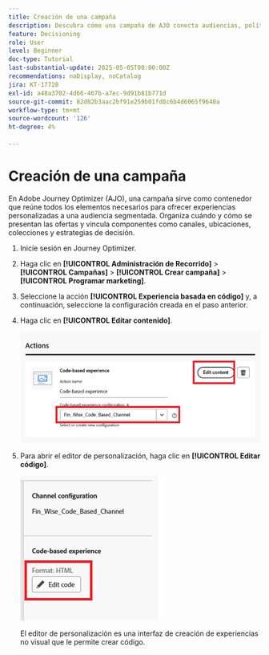 ```yaml
---
title: Creación de una campaña
description: Descubra cómo una campaña de AJO conecta audiencias, políticas de decisión y canales para ofrecer ofertas personalizadas en el momento adecuado en todos los puntos de contacto de los clientes.
feature: Decisioning
role: User
level: Beginner
doc-type: Tutorial
last-substantial-update: 2025-05-05T00:00:00Z
recommendations: noDisplay, noCatalog
jira: KT-17728
exl-id: a48a3702-4d66-467b-a7ec-9d91b81b771d
source-git-commit: 82d82b3aac2bf91e259b01fd8c6b4d6065f9640a
workflow-type: tm+mt
source-wordcount: '126'
ht-degree: 4%

---
```


# Creación de una campaña

En Adobe Journey Optimizer (AJO), una campaña sirve como contenedor que reúne todos los elementos necesarios para ofrecer experiencias personalizadas a una audiencia segmentada. Organiza cuándo y cómo se presentan las ofertas y vincula componentes como canales, ubicaciones, colecciones y estrategias de decisión.

1. Inicie sesión en Journey Optimizer.
1. Haga clic en **[!UICONTROL Administración de Recorrido]** > **[!UICONTROL Campañas]** > **[!UICONTROL Crear campaña]** > **[!UICONTROL Programar marketing]**.
1. Seleccione la acción **[!UICONTROL Experiencia basada en código]** y, a continuación, seleccione la configuración creada en el paso anterior.
1. Haga clic en **[!UICONTROL Editar contenido]**.

   ![create-campaign](assets/create-campaign.png)

1. Para abrir el editor de personalización, haga clic en **[!UICONTROL Editar código]**.

   ![edit-cbe_html](assets/edit_code_based_exp_html.png)

   El editor de personalización es una interfaz de creación de experiencias no visual que le permite crear código.
